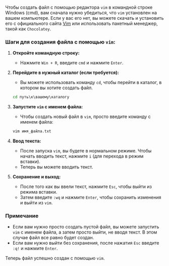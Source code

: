 Чтобы создать файл с помощью редактора `vim` в командной строке Windows (cmd), вам сначала нужно убедиться, что `vim` установлен на вашем компьютере. Если у вас его нет, вы можете скачать и установить его с официального сайта [Vim](https://www.vim.org/download.php) или использовать пакетный менеджер, такой как `Chocolatey`.

### Шаги для создания файла с помощью `vim`:

1. **Откройте командную строку:**
   - Нажмите `Win + R`, введите `cmd` и нажмите `Enter`.

2. **Перейдите в нужный каталог (если требуется):**
   - Вы можете использовать команду `cd`, чтобы перейти в каталог, в котором вы хотите создать файл.
   ```cmd
   cd путь\к\вашему\каталогу
   ```

3. **Запустите `vim` с именем файла:**
   - Чтобы создать новый файл в `vim`, просто введите команду с именем файла:
   ```cmd
   vim имя_файла.txt
   ```

4. **Ввод текста:**
   - После запуска `vim`, вы будете в нормальном режиме. Чтобы начать вводить текст, нажмите `i` (для перехода в режим вставки).
   - Теперь вы можете вводить текст.

5. **Сохранение и выход:**
   - После того как вы ввели текст, нажмите `Esc`, чтобы выйти из режима вставки.
   - Затем введите `:wq` и нажмите `Enter`, чтобы сохранить изменения и выйти из `vim`.

### Примечание
- Если вам нужно просто создать пустой файл, вы можете запустить `vim` с именем файла, а затем просто выйти, не вводя текст. В этом случае файл все равно будет создан.
- Если вам нужно выйти без сохранения, после нажатия `Esc` введите `:q!` и нажмите `Enter`. 

Теперь файл успешно создан с помощью `vim`.